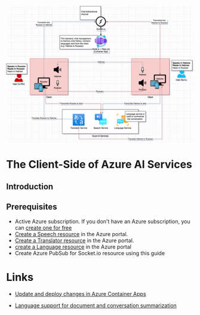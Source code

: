 ![Azure AI Services](/assets/Translator.png)
# The Client-Side of Azure AI Services




## Introduction

## Prerequisites

* Active Azure subscription. If you don't have an Azure subscription, you can [create one for free](https://azure.microsoft.com/free/cognitive-services/)
* [Create a Speech resource](https://portal.azure.com/#create/Microsoft.CognitiveServicesSpeechServices) in the Azure portal.
* [Create a Translator resource](https://portal.azure.com/#create/Microsoft.CognitiveServicesTextTranslation) in the Azure portal.
* [create a Language resource](https://portal.azure.com/#create/Microsoft.CognitiveServicesTextAnalytics) in the Azure portal
* Create Azure PubSub for Socket.io resource using this guide




# Links

* [Update and deploy changes in Azure Container Apps](https://learn.microsoft.com/en-us/azure/container-apps/revisions)


* [Language support for document and conversation summarization](https://learn.microsoft.com/en-us/azure/ai-services/language-service/summarization/language-support)